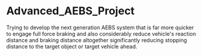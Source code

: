 # Advanced_AEBS_Project
Trying to develop the next generation AEBS system that is far more quicker to engage full force braking and also considerably reduce vehicle's reaction distance and braking distance altogether significantly reducing stopping distance to the target object or target vehicle ahead. 
